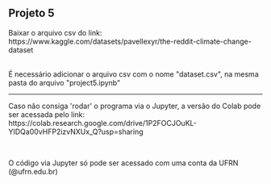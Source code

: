 <h2>Projeto 5</h2>
<p>Baixar o arquivo csv do link: <a>https://www.kaggle.com/datasets/pavellexyr/the-reddit-climate-change-dataset</a></p>
<br>
É necessário adicionar o arquivo csv com o nome "dataset.csv", na mesma pasta do arquivo "project5.ipynb"</p>
<hr>
<p>Caso não consiga 'rodar' o programa via o Jupyter, a versão do Colab pode ser acessada pelo link: <a>https://colab.research.google.com/drive/1P2FOCJOuKL-YIDQa00vHFP2izvNXUx_Q?usp=sharing</a></p>
<br>
<p>O código via Jupyter só pode ser acessado com uma conta da UFRN (@ufrn.edu.br)</p>
